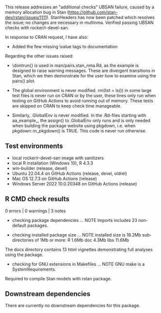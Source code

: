 This release addresses an "additional checks" UBSAN failure, caused by a memory
allocation bug in Stan (https://github.com/stan-dev/rstan/issues/1111).
StanHeaders has now been patched which resolves the issue; no changes are
necessary in multinma. Verified passing UBSAN checks with rocker/r-devel-san.

In response to CRAN request, I have also:

* Added the few missing \value tags to documentation

Regarding the other issues raised:

* \dontrun{} is used in man/pairs.stan_nma.Rd, as the example is designed to
  raise warning messages. These are divergent transitions in Stan, which we then
  demonstrate for the user how to examine using the pairs() plot.
  
* The global environment is never modified. rm(list = ls()) in some large test
  files is never run on CRAN or by the user, these lines only run when testing 
  on GitHub Actions to avoid running out of memory. These tests are skipped on 
  CRAN to keep check time manageable.
  
* Similarly, .GlobalEnv is never modified. In the .Rd-files starting with 
  aa_example_, the assign() to .GlobalEnv only runs and is only needed when 
  building the package website using pkgdown, i.e. when pkgdown::in_pkgdown() is
  TRUE. This code is never run otherwise.
  

## Test environments
* local rocker/r-devel-san image with sanitizers
* local R installation (Windows 10), R 4.3.3
* win-builder (release, devel)
* Ubuntu 22.04.4 on GitHub Actions (release, devel, oldrel)
* Mac OS 12.7.3 on GitHub Actions (release)
* Windows Server 2022 10.0.20348 on GitHub Actions (release)

## R CMD check results

0 errors | 0 warnings | 3 notes

* checking package dependencies ... NOTE
  Imports includes 23 non-default packages.

* checking installed package size ... NOTE
  installed size is 18.2Mb
  sub-directories of 1Mb or more:
    R      1.6Mb
    doc    4.3Mb
    libs  11.6Mb

The docs directory contains 13 html vignettes demonstrating full analyses using
the package.

* checking for GNU extensions in Makefiles ... NOTE
  GNU make is a SystemRequirements.

Required to compile Stan models with rstan package.

## Downstream dependencies
There are currently no downstream dependencies for this package.

